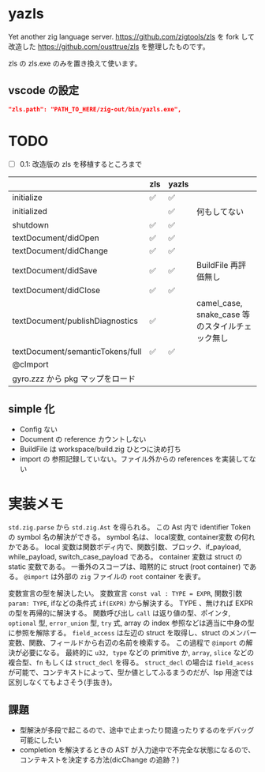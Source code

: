 # yazls

Yet another zig language server.
<https://github.com/zigtools/zls> を fork して改造した <https://github.com/ousttrue/zls> を整理したものです。

zls の zls.exe のみを置き換えて使います。

## vscode の設定

```json:settings.json
"zls.path": "PATH_TO_HERE/zig-out/bin/yazls.exe",
```

# TODO

* [ ] 0.1: 改造版の zls を移植するところまで

|                                  | zls | yazls |                                                 |
|----------------------------------|-----|-------|-------------------------------------------------|
| initialize                       | ✅   | ✅     |                                                 |
| initialized                      |     | ✅     | 何もしてない                                    |
| shutdown                         | ✅   | ✅     |                                                 |
| textDocument/didOpen             | ✅   | ✅     |                                                 |
| textDocument/didChange           | ✅   | ✅     |                                                 |
| textDocument/didSave             | ✅   | ✅     | BuildFile 再評価無し                            |
| textDocument/didClose            | ✅   | ✅     |                                                 |
| textDocument/publishDiagnostics  | ✅   |       | camel_case, snake_case 等のスタイルチェック無し |
| textDocument/semanticTokens/full | ✅   | ✅     |                                                 |
| @cImport                         |     |       |                                                 |
| gyro.zzz から pkg マップをロード |     |       |                                                 |

## simple 化

* Config ない
* Document の reference カウントしない
* BuildFile は workspace/build.zig ひとつに決め打ち
* import の 参照記録していない。ファイル外からの references を実装してない

# 実装メモ

`std.zig.parse` から `std.zig.Ast` を得られる。
この Ast 内で identifier Token の symbol 名の解決ができる。
symbol 名は、 local変数, container変数 の何れかである。
local 変数は関数ボディ内で、関数引数、ブロック、if_payload, while_payload, switch_case_payload である。
container 変数は struct の static 変数である。
一番外のスコープは、暗黙的に struct (root container) である。
`@import` は外部の `zig` ファイルの `root` container を表す。

変数宣言の型を解決したい。
変数宣言 `const val : TYPE = EXPR`, 関数引数 `param: TYPE`, ifなどの条件式 `if(EXPR)` から解決する。
TYPE 、無ければ EXPR の型を再帰的に解決する。
関数呼び出し `call` は返り値の型、ポインタ, `optional` 型, `error_union` 型, `try` 式, array の index 参照などは適当に中身の型に参照を解除する。
`field_access` は左辺の struct を取得し、struct のメンバー変数、関数、フィールドから右辺の名前を検索する。
この過程で `@import` の解決が必要になる。
最終的に `u32, type` などの primitive か, `array`, `slice` などの複合型、`fn` もしくは `struct_decl` を得る。
`struct_decl` の場合は `field_acess` が可能で、コンテキストによって、型か値としてふるまうのだが、lsp 用途では区別しなくてもよさそう(手抜き)。

## 課題

* 型解決が多段で起こるので、途中で止まったり間違ったりするのをデバッグ可能にしたい
* completion を解決するときの AST が入力途中で不完全な状態になるので、コンテキストを決定する方法(dicChange の追跡？)
